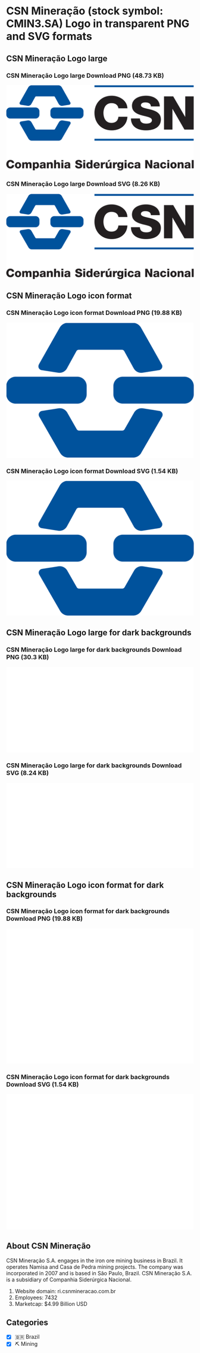 # CSN Mineração (stock symbol: CMIN3.SA) Logo in transparent PNG and SVG formats

## CSN Mineração Logo large

### CSN Mineração Logo large Download PNG (48.73 KB)

![CSN Mineração Logo large Download PNG (48.73 KB)](/img/orig/CMIN3.SA_BIG-4ba0cb73.png)

### CSN Mineração Logo large Download SVG (8.26 KB)

![CSN Mineração Logo large Download SVG (8.26 KB)](/img/orig/CMIN3.SA_BIG-74e661ce.svg)

## CSN Mineração Logo icon format

### CSN Mineração Logo icon format Download PNG (19.88 KB)

![CSN Mineração Logo icon format Download PNG (19.88 KB)](/img/orig/CMIN3.SA-267c1073.png)

### CSN Mineração Logo icon format Download SVG (1.54 KB)

![CSN Mineração Logo icon format Download SVG (1.54 KB)](/img/orig/CMIN3.SA-2f7978b1.svg)

## CSN Mineração Logo large for dark backgrounds

### CSN Mineração Logo large for dark backgrounds Download PNG (30.3 KB)

![CSN Mineração Logo large for dark backgrounds Download PNG (30.3 KB)](/img/orig/CMIN3.SA_BIG.D-de7969e3.png)

### CSN Mineração Logo large for dark backgrounds Download SVG (8.24 KB)

![CSN Mineração Logo large for dark backgrounds Download SVG (8.24 KB)](/img/orig/CMIN3.SA_BIG.D-59dd9275.svg)

## CSN Mineração Logo icon format for dark backgrounds

### CSN Mineração Logo icon format for dark backgrounds Download PNG (19.88 KB)

![CSN Mineração Logo icon format for dark backgrounds Download PNG (19.88 KB)](/img/orig/CMIN3.SA.D-d2ec9e40.png)

### CSN Mineração Logo icon format for dark backgrounds Download SVG (1.54 KB)

![CSN Mineração Logo icon format for dark backgrounds Download SVG (1.54 KB)](/img/orig/CMIN3.SA.D-c323b8c2.svg)

## About CSN Mineração

CSN Mineração S.A. engages in the iron ore mining business in Brazil. It operates Namisa and Casa de Pedra mining projects. The company was incorporated in 2007 and is based in São Paulo, Brazil. CSN Mineração S.A. is a subsidiary of Companhia Siderúrgica Nacional.

1. Website domain: ri.csnmineracao.com.br
2. Employees: 7432
3. Marketcap: $4.99 Billion USD


## Categories
- [x] 🇧🇷 Brazil
- [x] ⛏️ Mining
